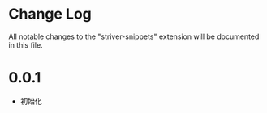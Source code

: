 # Change Log

All notable changes to the "striver-snippets" extension will be documented in this file.


# 0.0.1
- 初始化